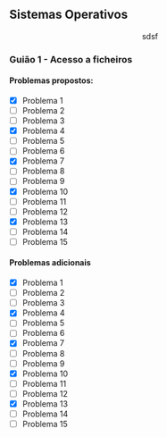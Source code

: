 ## Sistemas Operativos
<center> sdsf </center>


 ### Guião 1 - Acesso a ficheiros
 
 #### Problemas propostos:       
 - [x] Problema 1              
 - [ ] Problema 2              
 - [ ] Problema 3              
 - [x] Problema 4              
 - [ ] Problema 5              
 - [ ] Problema 6              
 - [x] Problema 7              
 - [ ] Problema 8              
 - [ ] Problema 9              
 - [x] Problema 10             
 - [ ] Problema 11             
 - [ ] Problema 12             
 - [x] Problema 13             
 - [ ] Problema 14             
 - [ ] Problema 15             

 #### Problemas adicionais
 - [x] Problema 1
 - [ ] Problema 2
 - [ ] Problema 3
 - [x] Problema 4
 - [ ] Problema 5
 - [ ] Problema 6
 - [x] Problema 7
 - [ ] Problema 8
 - [ ] Problema 9
 - [x] Problema 10
 - [ ] Problema 11
 - [ ] Problema 12
 - [x] Problema 13
 - [ ] Problema 14
 - [ ] Problema 15
